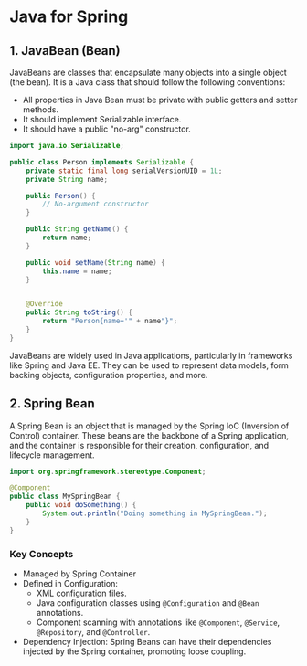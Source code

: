 # Java for Spring

## 1. JavaBean (Bean)

JavaBeans are classes that encapsulate many objects into a single object (the bean). It is a Java class that should follow the following conventions:

- All properties in Java Bean must be private with public getters and setter methods.
- It should implement Serializable interface.
- It should have a public "no-arg" constructor.

```java
import java.io.Serializable;

public class Person implements Serializable {
    private static final long serialVersionUID = 1L;
    private String name;

    public Person() {
        // No-argument constructor
    }

    public String getName() {
        return name;
    }

    public void setName(String name) {
        this.name = name;
    }


    @Override
    public String toString() {
        return "Person{name='" + name"}";
    }
}

```

JavaBeans are widely used in Java applications, particularly in frameworks like Spring and Java EE. They can be used to represent data models, form backing objects, configuration properties, and more.

## 2. Spring Bean

A Spring Bean is an object that is managed by the Spring IoC (Inversion of Control) container. These beans are the backbone of a Spring application, and the container is responsible for their creation, configuration, and lifecycle management.

```java
import org.springframework.stereotype.Component;

@Component
public class MySpringBean {
    public void doSomething() {
        System.out.println("Doing something in MySpringBean.");
    }
}

```

### Key Concepts

- Managed by Spring Container
- Defined in Configuration:
  - XML configuration files.
  - Java configuration classes using `@Configuration` and `@Bean` annotations.
  - Component scanning with annotations like `@Component`, `@Service`, `@Repository`, and `@Controller`.
- Dependency Injection: Spring Beans can have their dependencies injected by the Spring container, promoting loose coupling.
